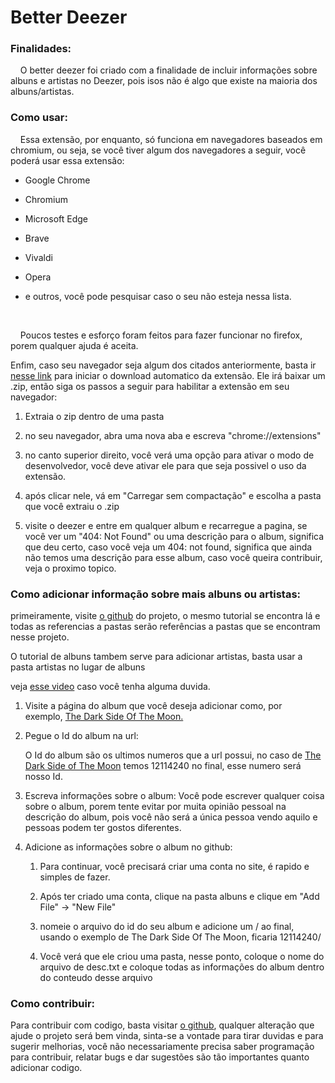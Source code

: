 # Better Deezer

### Finalidades:

    O better deezer foi criado com a finalidade de incluir informações sobre albuns e artistas no Deezer, pois isos não é algo que existe na maioria dos albuns/artistas.



### Como usar:

    Essa extensão, por enquanto, só funciona em navegadores baseados em chromium, ou seja, se você tiver algum dos navegadores a seguir, você poderá usar essa extensão:



- Google Chrome

- Chromium

- Microsoft Edge

- Brave

- Vivaldi

- Opera

- e outros, você pode pesquisar caso o seu não esteja nessa lista.

    

    Poucos testes e esforço foram feitos para fazer funcionar no firefox, porem qualquer ajuda é aceita. 

Enfim, caso seu navegador seja algum dos citados anteriormente, basta ir [nesse link](https://github.com/LucasPB710/BetterDeezer/archive/master.zip) para iniciar o download automatico da extensão. Ele irá baixar um .zip, então siga os passos a seguir para habilitar a extensão em seu navegador:

1. Extraia o zip dentro de uma pasta

2. no seu navegador, abra uma nova aba e escreva "chrome://extensions"

3. no canto superior direito, você verá uma opção para ativar o modo de desenvolvedor, você deve ativar ele para que seja possivel o uso da extensão.

4. após clicar nele, vá em "Carregar sem compactação" e escolha a pasta que você extraiu o .zip

5. visite o deezer e entre em qualquer album e recarregue a pagina, se você ver um "404: Not Found" ou uma descrição para o album, significa que deu certo, caso você veja um 404: not found, significa que ainda não temos uma descrição para esse album, caso você queira contribuir, veja o proximo topico.



### Como adicionar informação sobre mais albuns ou artistas:

primeiramente, visite [o github](https://github.com/LucasPB710/BetterDeezer) do projeto, o mesmo tutorial se encontra lá e todas as referencias a pastas serão referências a pastas que se encontram nesse projeto.

O tutorial de albuns tambem serve para adicionar artistas, basta usar a pasta artistas no lugar de albuns

veja [esse video](https://www.youtube.com/watch?v=vU4YqhoVcP8) caso você tenha alguma duvida.

1. Visite a página do album que você deseja adicionar como, por exemplo, [The Dark Side Of The Moon.](https://www.deezer.com/br/album/12114240)

2. Pegue o Id do album na url:
   
   O Id do album são os ultimos numeros que a url possui, no caso de [The Dark Side of The Moon](https://www.deezer.com/br/album/12114240) temos 12114240 no final, esse numero será nosso Id.

3. Escreva informações sobre o album: Você pode escrever qualquer coisa sobre o album, porem tente evitar por muita opinião pessoal na descrição do album, pois você não será a única pessoa vendo aquilo e pessoas podem ter gostos diferentes.

4. Adicione as informações sobre o album no github:
   
   1. Para continuar, você precisará criar uma conta no site, é rapido e simples de fazer.
   
   2. Após ter criado uma conta, clique na pasta albuns e clique em "Add File" -> "New File"
   
   3. nomeie o arquivo do id do seu album e adicione um / ao final, usando o exemplo de The Dark Side Of The Moon, ficaria 12114240/
   
   4. Você verá que ele criou uma pasta, nesse ponto, coloque o nome do arquivo de desc.txt e coloque todas as informações do album dentro do conteudo desse arquivo



### Como contribuir:

Para contribuir com codigo, basta visitar [o github](https://github.com/LucasPB710/BetterDeezer), qualquer alteração que ajude o projeto será bem vinda, sinta-se a vontade para tirar duvidas e para sugerir melhorias, você não necessariamente precisa saber programação para contribuir, relatar bugs e dar sugestões são tão importantes quanto adicionar codigo.

